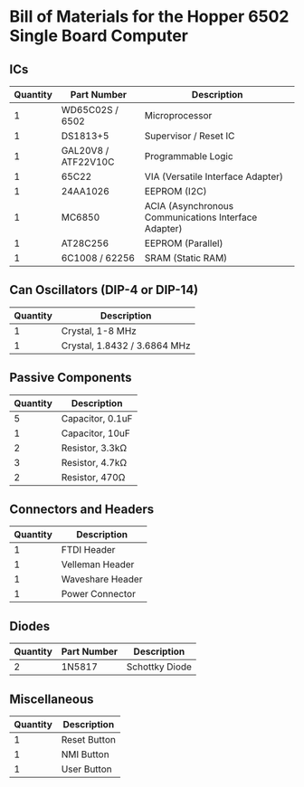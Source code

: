 # Bill of Materials for the Hopper 6502 Single Board Computer

## ICs

| Quantity | Part Number         | Description                                |
|----------|---------------------|--------------------------------------------|
| 1        | WD65C02S / 6502     | Microprocessor                             |
| 1        | DS1813+5            | Supervisor / Reset IC                      |
| 1        | GAL20V8 / ATF22V10C | Programmable Logic                         |
| 1        | 65C22               | VIA (Versatile Interface Adapter)          |
| 1        | 24AA1026            | EEPROM (I2C)                               |
| 1        | MC6850              | ACIA (Asynchronous Communications Interface Adapter) |
| 1        | AT28C256            | EEPROM (Parallel)                          |
| 1        | 6C1008 / 62256      | SRAM (Static RAM)                          |

## Can Oscillators (DIP-4 or DIP-14)

| Quantity | Description                    |
|----------|--------------------------------|
| 1        | Crystal, 1-8 MHz               |
| 1        | Crystal, 1.8432 / 3.6864 MHz   |

## Passive Components

| Quantity | Description          |
|----------|----------------------|
| 5        | Capacitor, 0.1uF     |
| 1        | Capacitor, 10uF      |
| 2        | Resistor, 3.3kΩ      |
| 3        | Resistor, 4.7kΩ      |
| 2        | Resistor, 470Ω       |


## Connectors and Headers

| Quantity | Description       |
|----------|-------------------|
| 1        | FTDI Header       |
| 1        | Velleman Header   |
| 1        | Waveshare Header  |
| 1        | Power Connector   |

## Diodes

| Quantity | Part Number | Description       |
|----------|-------------|-------------------|
| 2        | 1N5817      | Schottky Diode    |

## Miscellaneous

| Quantity | Description    |
|----------|----------------|
| 1        | Reset Button   |
| 1        | NMI Button     |
| 1        | User Button    |
